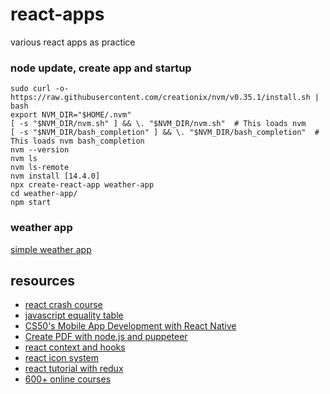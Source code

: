 # react-apps
various react apps as practice

### node update, create app and startup

```console
sudo curl -o- https://raw.githubusercontent.com/creationix/nvm/v0.35.1/install.sh | bash
export NVM_DIR="$HOME/.nvm"
[ -s "$NVM_DIR/nvm.sh" ] && \. "$NVM_DIR/nvm.sh"  # This loads nvm
[ -s "$NVM_DIR/bash_completion" ] && \. "$NVM_DIR/bash_completion"  # This loads nvm bash_completion
nvm --version
nvm ls
nvm ls-remote
nvm install [14.4.0]
npx create-react-app weather-app
cd weather-app/
npm start
```

### weather app
[simple weather app](https://dev.to/kgprajwal/learn-react-by-building-a-weather-app-3229)

## resources
- [react crash course](https://www.youtube.com/watch?v=sBws8MSXN7A)
- [javascript equality table](https://github.com/dorey/Javascript-Equality-Table)
- [CS50's Mobile App Development with React Native](https://courses.edx.org/courses/course-v1:HarvardX+CS50M+Mobile/course/)
- [Create PDF with node.js and puppeteer](https://dev.to/reverentgeek/convert-text-html-to-pdf-with-node-js-and-puppeteer-4c53)
- [react context and hooks](https://www.tutorialist.io/tutorials/react-context-and-hooks-tutorial-the-net-ninja)
- [react icon system](https://varun.ca/react-icon-system/)
- [react tutorial with redux](https://www.tutorialist.io/tutorials/complete-react-tutorial-with-redux-the-net-ninja)
- [600+ online courses](https://www.freecodecamp.org/news/free-online-programming-cs-courses/)
